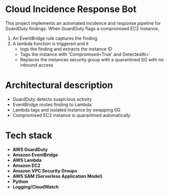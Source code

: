 # Cloud Incidence Response Bot
This project implements an automated incidence and response pipeline for GuardDuty findings.
When GuardDuty flags a compromised EC2 instance, 
1. An EventBridge rule captures the finding
2. A lambda function is triggered and it
    - logs the finding and extracts the instance ID
    - Tags the instance with 'Compromised=True' and DetectedAt=<timestamp>`
    - Replaces the instances security group with a quarantined SG with no inbound access


# Architectural description
- GuardDuty detects suspicious activity
- EventBridge routes finding to Lambda
- Lambda tags and isolated instance by swapping SG
- Compromised EC2 instance is quarantined automatically

# Tech stack
- **AWS GuardDuty**
- **Amazon EventBridge**  
- **AWS Lambda** 
- **Amazon EC2** 
- **Amazon VPC Security Groups** 
- **AWS SAM (Serverless Application Model)**  
- **Python**  
- **Logging/CloudWatch**
